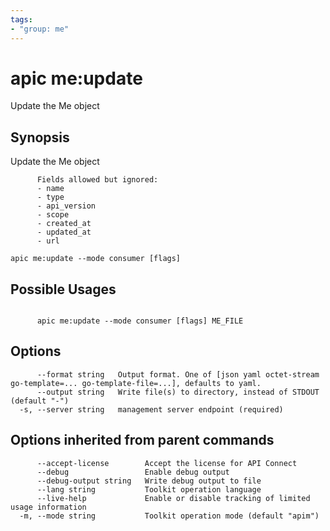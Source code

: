 ```yaml
---
tags:
- "group: me"
---
```

# apic me:update

Update the Me object

## Synopsis

Update the Me object
          
          Fields allowed but ignored:
          - name
          - type
          - api_version
          - scope
          - created_at
          - updated_at
          - url

```
apic me:update --mode consumer [flags]
```

## Possible Usages

```

      apic me:update --mode consumer [flags] ME_FILE

```

## Options

```
      --format string   Output format. One of [json yaml octet-stream go-template=... go-template-file=...], defaults to yaml.
      --output string   Write file(s) to directory, instead of STDOUT (default "-")
  -s, --server string   management server endpoint (required)
```

## Options inherited from parent commands

```
      --accept-license        Accept the license for API Connect
      --debug                 Enable debug output
      --debug-output string   Write debug output to file
      --lang string           Toolkit operation language
      --live-help             Enable or disable tracking of limited usage information
  -m, --mode string           Toolkit operation mode (default "apim")
```
